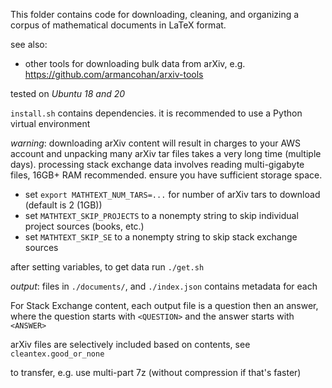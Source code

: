 This folder contains code for downloading, cleaning, and organizing a corpus of
mathematical documents in LaTeX format.

see also:
* other tools for downloading bulk data from arXiv, e.g. https://github.com/armancohan/arxiv-tools

tested on _Ubuntu 18 and 20_

`install.sh` contains dependencies.
it is recommended to use a Python virtual environment

_warning_: downloading arXiv content will result in charges to your AWS
account and unpacking many arXiv tar files takes a very long time (multiple
days). processing stack exchange data involves reading multi-gigabyte files,
16GB+ RAM recommended. ensure you have sufficient storage space.

* set `export MATHTEXT_NUM_TARS=...` for number of arXiv tars to download (default is 2 (1GB))
* set `MATHTEXT_SKIP_PROJECTS` to a nonempty string to skip individual project sources (books, etc.)
* set `MATHTEXT_SKIP_SE` to a nonempty string to skip stack exchange sources

after setting variables, to get data run `./get.sh`

_output_: files in `./documents/`, and `./index.json` contains metadata for each

For Stack Exchange content, each output file is a question then an answer,
where the question starts with `<QUESTION>` and the answer starts with
`<ANSWER>`

arXiv files are selectively included based on contents, see
`cleantex.good_or_none`

to transfer, e.g. use multi-part 7z (without compression if that's faster)

